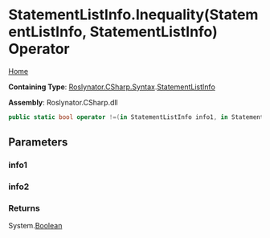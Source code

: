 # StatementListInfo\.Inequality\(StatementListInfo, StatementListInfo\) Operator

[Home](../../../../../README.md)

**Containing Type**: [Roslynator.CSharp.Syntax](../../README.md)\.[StatementListInfo](../README.md)

**Assembly**: Roslynator\.CSharp\.dll

```csharp
public static bool operator !=(in StatementListInfo info1, in StatementListInfo info2)
```

## Parameters

### info1





### info2





### Returns

System\.[Boolean](https://docs.microsoft.com/en-us/dotnet/api/system.boolean)

